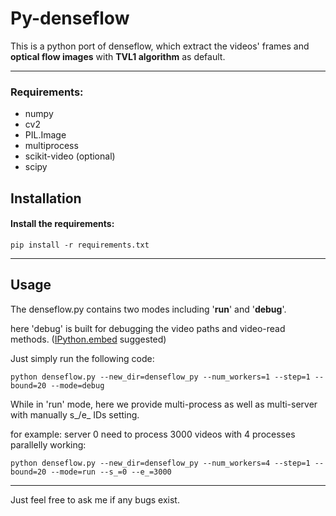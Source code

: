 # Py-denseflow


This is a python port of denseflow, which extract the videos' frames and **optical flow images** with **TVL1 algorithm** as default.

---

### Requirements:
- numpy
- cv2
- PIL.Image
- multiprocess
- scikit-video (optional)
- scipy

## Installation
#### Install the requirements:
```
pip install -r requirements.txt

```

---

## Usage
The denseflow.py contains two modes including '**run**' and '**debug**'.


here 'debug' is built for debugging the video paths and video-read methods. ([IPython.embed](http://ipython.org/ipython-doc/dev/interactive/reference.html#embedding) suggested)

Just simply run the following code:

```
python denseflow.py --new_dir=denseflow_py --num_workers=1 --step=1 --bound=20 --mode=debug

```
While in 'run' mode, here we provide multi-process as well as multi-server with manually s_/e_ IDs setting.

for example:  server 0 need to process 3000 videos with 4 processes parallelly working:

```
python denseflow.py --new_dir=denseflow_py --num_workers=4 --step=1 --bound=20 --mode=run --s_=0 --e_=3000
```

---

Just feel free to ask me if any bugs exist.

